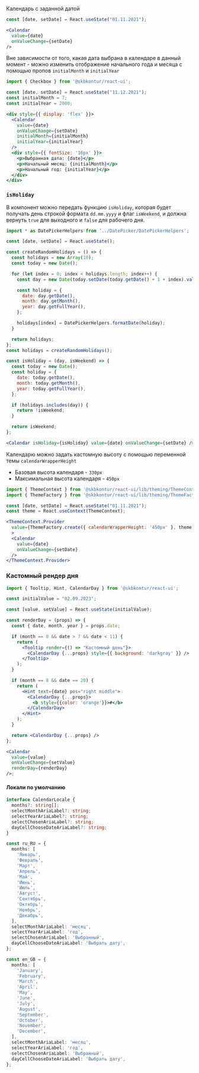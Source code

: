 

Календарь с заданной датой

```jsx harmony
const [date, setDate] = React.useState("01.11.2021");

<Calendar
  value={date}
  onValueChange={setDate}
/>
```

Вне зависимости от того, какая дата выбрана в календаре в данный момент - можно изменить отображение начального года и месяца с помощью пропов `initialMonth` и `initialYear`

```jsx harmony
import { Checkbox } from '@skbkontur/react-ui';

const [date, setDate] = React.useState("11.12.2021");
const initialMonth = 7;
const initialYear = 2000;

<div style={{ display: 'flex' }}>
  <Calendar
    value={date}
    onValueChange={setDate}
    initialMonth={initialMonth}
    initialYear={initialYear}
  />
  <div style={{ fontSize: '16px' }}>
    <p>Выбранная дата: {date}</p>
    <p>Начальный месяц: {initialMonth}</p>
    <p>Начальный год: {initialYear}</p>
  </div>
</div>
```

### `isHoliday`

В компонент можно передать функцию `isHoliday`, которая будет получать день строкой формата `dd.mm.yyyy` и флаг `isWeekend`, и должна вернуть `true` для выходного и `false` для рабочего дня.

```jsx harmony
import * as DatePickerHelpers from '../DatePicker/DatePickerHelpers';

const [date, setDate] = React.useState();

const createRandomHolidays = () => {
  const holidays = new Array(10);
  const today = new Date();

  for (let index = 0; index < holidays.length; index++) {
    const day = new Date(today.setDate(today.getDate() + 1 + index).valueOf());

    const holiday = {
      date: day.getDate(),
      month: day.getMonth(),
      year: day.getFullYear(),
    };

    holidays[index] = DatePickerHelpers.formatDate(holiday);
  }

  return holidays;
};
const holidays = createRandomHolidays();

const isHoliday = (day, isWeekend) => {
  const today = new Date();
  const holiday = {
    date: today.getDate(),
    month: today.getMonth(),
    year: today.getFullYear(),
  };

  if (holidays.includes(day)) {
    return !isWeekend;
  }

  return isWeekend;
};

<Calendar isHoliday={isHoliday} value={date} onValueChange={setDate} />;
```

Календарю можно задать кастомную высоту с помощью переменной темы `calendarWrapperHeight`

- Базовая высота календаря - `330px`
- Максимальная высота календаря - `450px`

```jsx harmony
import { ThemeContext } from '@skbkontur/react-ui/lib/theming/ThemeContext';
import { ThemeFactory } from '@skbkontur/react-ui/lib/theming/ThemeFactory';

const [date, setDate] = React.useState("01.11.2021");
const theme = React.useContext(ThemeContext);

<ThemeContext.Provider
  value={ThemeFactory.create({ calendarWrapperHeight: '450px' }, theme)}
  >
  <Calendar
    value={date}
    onValueChange={setDate}
  />
</ThemeContext.Provider>
```

### Кастомный рендер дня

```jsx harmony
import { Tooltip, Hint, CalendarDay } from '@skbkontur/react-ui';

const initialValue = "02.09.2023";

const [value, setValue] = React.useState(initialValue);

const renderDay = (props) => {
  const { date, month, year } = props.date;

  if (month == 8 && date > 7 && date < 11) {
    return (
      <Tooltip render={() => "Кастомный день"}>
        <CalendarDay {...props} style={{ background: 'darkgray' }} />
      </Tooltip>
    );
  }

  if (month == 8 && date == 20) {
    return (
      <Hint text={date} pos="right middle">
        <CalendarDay {...props}>
          <b style={{color: 'orange'}}>#</b>
        </CalendarDay>
      </Hint>
    );
  }

  return <CalendarDay {...props} />
};

<Calendar
  value={value}
  onValueChange={setValue}
  renderDay={renderDay}
/>;
```

#### Локали по умолчанию

```typescript static
interface CalendarLocale {
  months?: string[];
  selectMonthAriaLabel?: string;
  selectYearAriaLabel?: string;
  selectChosenAriaLabel?: string;
  dayCellChooseDateAriaLabel?: string;
}

const ru_RU = {
  months: [
    'Январь',
    'Февраль',
    'Март',
    'Апрель',
    'Май',
    'Июнь',
    'Июль',
    'Август',
    'Сентябрь',
    'Октябрь',
    'Ноябрь',
    'Декабрь',
  ],
  selectMonthAriaLabel: 'месяц',
  selectYearAriaLabel: 'год',
  selectChosenAriaLabel: 'Выбранный',
  dayCellChooseDateAriaLabel: 'Выбрать дату',
};

const en_GB = {
  months: [
    'January',
    'February',
    'March',
    'April',
    'May',
    'June',
    'July',
    'August',
    'September',
    'October',
    'November',
    'December',
  ],
  selectMonthAriaLabel: 'месяц',
  selectYearAriaLabel: 'год',
  selectChosenAriaLabel: 'Выбранный',
  dayCellChooseDateAriaLabel: 'Выбрать дату',
};
```
